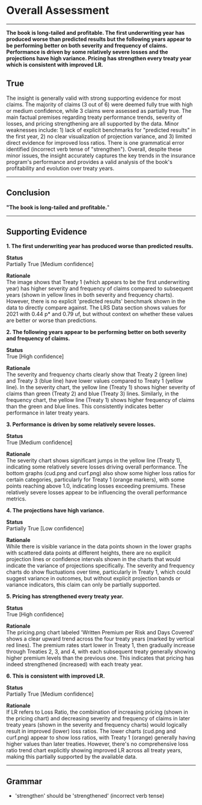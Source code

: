 # Overall Assessment

---

**The book is long-tailed and profitable. The first underwriting year has produced worse than predicted results but the following years appear to be performing better on both severity and frequency of claims. Performance is driven by some relatively severe losses and the projections have high variance. Pricing has strengthen every treaty year which is consistent with improved LR.**

## True

The insight is generally valid with strong supporting evidence for most claims. The majority of claims (3 out of 6) were deemed fully true with high or medium confidence, while 3 claims were assessed as partially true. The main factual premises regarding treaty performance trends, severity of losses, and pricing strengthening are all supported by the data. Minor weaknesses include: 1) lack of explicit benchmarks for "predicted results" in the first year, 2) no clear visualization of projection variance, and 3) limited direct evidence for improved loss ratios. There is one grammatical error identified (incorrect verb tense of "strengthen"). Overall, despite these minor issues, the insight accurately captures the key trends in the insurance program's performance and provides a valid analysis of the book's profitability and evolution over treaty years.

---

## Conclusion

**"The book is long-tailed and profitable.**"

---

## Supporting Evidence

**1. The first underwriting year has produced worse than predicted results.**

**Status** <br>Partially True [Medium confidence]

**Rationale** <br>The image shows that Treaty 1 (which appears to be the first underwriting year) has higher severity and frequency of claims compared to subsequent years (shown in yellow lines in both severity and frequency charts). However, there is no explicit 'predicted results' benchmark shown in the data to directly compare against. The LRS Data section shows values for 2021 with 0.44 p* and 0.79 uf, but without context on whether these values are better or worse than predictions.

**2. The following years appear to be performing better on both severity and frequency of claims.**

**Status** <br>True [High confidence]

**Rationale** <br>The severity and frequency charts clearly show that Treaty 2 (green line) and Treaty 3 (blue line) have lower values compared to Treaty 1 (yellow line). In the severity chart, the yellow line (Treaty 1) shows higher severity of claims than green (Treaty 2) and blue (Treaty 3) lines. Similarly, in the frequency chart, the yellow line (Treaty 1) shows higher frequency of claims than the green and blue lines. This consistently indicates better performance in later treaty years.

**3. Performance is driven by some relatively severe losses.**

**Status** <br>True [Medium confidence]

**Rationale** <br>The severity chart shows significant jumps in the yellow line (Treaty 1), indicating some relatively severe losses driving overall performance. The bottom graphs (cud.png and curf.png) also show some higher loss ratios for certain categories, particularly for Treaty 1 (orange markers), with some points reaching above 1.0, indicating losses exceeding premiums. These relatively severe losses appear to be influencing the overall performance metrics.

**4. The projections have high variance.**

**Status** <br>Partially True [Low confidence]

**Rationale** <br>While there is visible variance in the data points shown in the lower graphs with scattered data points at different heights, there are no explicit projection lines or confidence intervals shown in the charts that would indicate the variance of projections specifically. The severity and frequency charts do show fluctuations over time, particularly in Treaty 1, which could suggest variance in outcomes, but without explicit projection bands or variance indicators, this claim can only be partially supported.

**5. Pricing has strengthened every treaty year.**

**Status** <br>True [High confidence]

**Rationale** <br>The pricing.png chart labeled 'Written Premium per Risk and Days Covered' shows a clear upward trend across the four treaty years (marked by vertical red lines). The premium rates start lower in Treaty 1, then gradually increase through Treaties 2, 3, and 4, with each subsequent treaty generally showing higher premium levels than the previous one. This indicates that pricing has indeed strengthened (increased) with each treaty year.

**6. This is consistent with improved LR.**

**Status** <br>Partially True [Medium confidence]

**Rationale** <br>If LR refers to Loss Ratio, the combination of increasing pricing (shown in the pricing chart) and decreasing severity and frequency of claims in later treaty years (shown in the severity and frequency charts) would logically result in improved (lower) loss ratios. The lower charts (cud.png and curf.png) appear to show loss ratios, with Treaty 1 (orange) generally having higher values than later treaties. However, there's no comprehensive loss ratio trend chart explicitly showing improved LR across all treaty years, making this partially supported by the available data.

---

## Grammar

- 'strengthen' should be 'strengthened' (incorrect verb tense)
